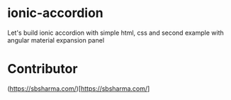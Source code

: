 # ionic-accordion
Let's build ionic accordion with simple html, css and second example with angular material expansion panel


# Contributor
(https://sbsharma.com/)[https://sbsharma.com/]